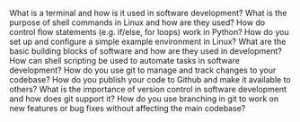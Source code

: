 What is a terminal and how is it used in software development?
What is the purpose of shell commands in Linux and how are they used?
How do control flow statements (e.g. if/else, for loops) work in Python?
How do you set up and configure a simple example environment in Linux?
What are the basic building blocks of software and how are they used in development?
How can shell scripting be used to automate tasks in software development?
How do you use git to manage and track changes to your codebase?
How do you publish your code to Github and make it available to others?
What is the importance of version control in software development and how does git support it?
How do you use branching in git to work on new features or bug fixes without affecting the main codebase?
